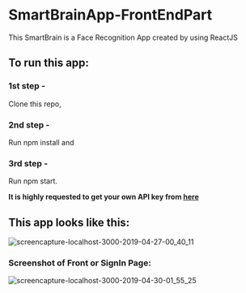# SmartBrainApp-FrontEndPart

This SmartBrain is a Face Recognition App created by using ReactJS


## To run this app:
### 1st step - 
Clone this repo,
### 2nd step - 
Run npm install and 
### 3rd step -
Run npm start.

**It is highly requested to get your own API key from [here](https://clarifai.com/)**

## This app looks like this:
![screencapture-localhost-3000-2019-04-27-00_40_11](https://user-images.githubusercontent.com/43598622/56923892-7a1c9e00-6aed-11e9-9bad-324a42949b69.jpg)

### Screenshot of Front or SignIn Page:
![screencapture-localhost-3000-2019-04-30-01_55_25](https://user-images.githubusercontent.com/43598622/56924019-bf40d000-6aed-11e9-9766-da3ef1de6110.jpg)
